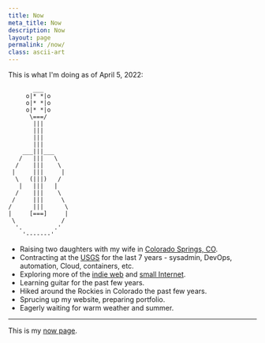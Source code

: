 ```yaml
---
title: Now
meta_title: Now
description: Now
layout: page
permalink: /now/
class: ascii-art
---
```


This is what I'm doing as of April 5, 2022:

```ascii-art-right
       ___
     o|* *|o
     o|* *|o
     o|* *|o
      \===/
       |||
       |||
       |||
       |||
    ___|||___
   /   |||   \
  /    |||    \
 |     |||     |
  \   (|||)   /
   |   |||   |
  /    |||    \
 /     |||     \
/      |||      \
|     [===]     |
 \             /
  '.         .'
    '-------'
```

* Raising two daughters with my wife in [Colorado Springs, CO](https://en.wikipedia.org/wiki/Colorado_Springs%2C_Colorado).
* Contracting at the [USGS](https://www.usgs.gov/programs/science-analytics-and-synthesis-sas)
  for the last 7 years - sysadmin, DevOps, automation, Cloud, containers, etc.
* Exploring more of the [indie web](https://manuelmoreale.com/on-the-indie-web) and
  [small Internet](/site/small/).
* Learning guitar for the past few years.
* Hiked around the Rockies in Colorado the past few years.
* Sprucing up my website, preparing portfolio.
* Eagerly waiting for warm weather and summer.

---

This is my [now page](https://nownownow.com/about).
